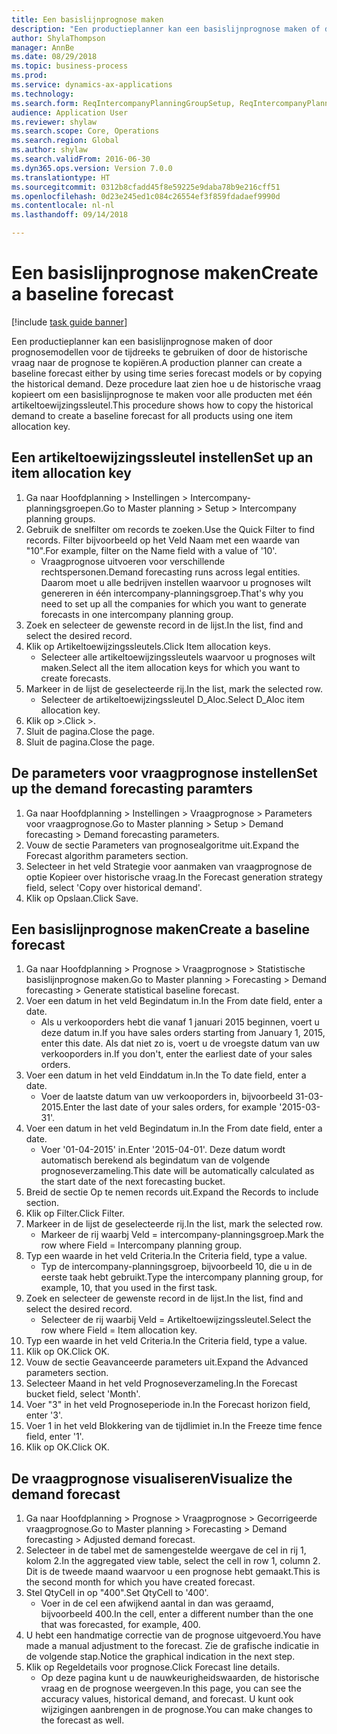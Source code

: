 ```yaml
--- 
title: Een basislijnprognose maken
description: "Een productieplanner kan een basislijnprognose maken of door prognosemodellen voor de tijdreeks te gebruiken of door de historische vraag naar de prognose te kopiëren."
author: ShylaThompson
manager: AnnBe
ms.date: 08/29/2018
ms.topic: business-process
ms.prod: 
ms.service: dynamics-ax-applications
ms.technology: 
ms.search.form: ReqIntercompanyPlanningGroupSetup, ReqIntercompanyPlanningGroupAllocKeys, ReqDemPlanForecastParameters, ReqDemPlanCreateForecastDialog, SysQueryForm, ReqDemPlanForecastViewer
audience: Application User
ms.reviewer: shylaw
ms.search.scope: Core, Operations
ms.search.region: Global
ms.author: shylaw
ms.search.validFrom: 2016-06-30
ms.dyn365.ops.version: Version 7.0.0
ms.translationtype: HT
ms.sourcegitcommit: 0312b8cfadd45f8e59225e9daba78b9e216cff51
ms.openlocfilehash: 0d23e245ed1c084c26554ef3f859fdadaef9990d
ms.contentlocale: nl-nl
ms.lasthandoff: 09/14/2018

---
```

# <a name="create-a-baseline-forecast"></a><span data-ttu-id="28cb0-103">Een basislijnprognose maken</span><span class="sxs-lookup"><span data-stu-id="28cb0-103">Create a baseline forecast</span></span>

[!include [task guide banner](../../includes/task-guide-banner.md)]

<span data-ttu-id="28cb0-104">Een productieplanner kan een basislijnprognose maken of door prognosemodellen voor de tijdreeks te gebruiken of door de historische vraag naar de prognose te kopiëren.</span><span class="sxs-lookup"><span data-stu-id="28cb0-104">A production planner can create a baseline forecast either by using time series forecast models or by copying the historical demand.</span></span> <span data-ttu-id="28cb0-105">Deze procedure laat zien hoe u de historische vraag kopieert om een basislijnprognose te maken voor alle producten met één artikeltoewijzingssleutel.</span><span class="sxs-lookup"><span data-stu-id="28cb0-105">This procedure shows how to copy the historical demand to create a baseline forecast for all products using one item allocation key.</span></span> 


## <a name="set-up-an-item-allocation-key"></a><span data-ttu-id="28cb0-106">Een artikeltoewijzingssleutel instellen</span><span class="sxs-lookup"><span data-stu-id="28cb0-106">Set up an item allocation key</span></span>
1. <span data-ttu-id="28cb0-107">Ga naar Hoofdplanning > Instellingen > Intercompany-planningsgroepen.</span><span class="sxs-lookup"><span data-stu-id="28cb0-107">Go to Master planning > Setup > Intercompany planning groups.</span></span>
2. <span data-ttu-id="28cb0-108">Gebruik de snelfilter om records te zoeken.</span><span class="sxs-lookup"><span data-stu-id="28cb0-108">Use the Quick Filter to find records.</span></span> <span data-ttu-id="28cb0-109">Filter bijvoorbeeld op het Veld Naam met een waarde van "10".</span><span class="sxs-lookup"><span data-stu-id="28cb0-109">For example, filter on the Name field with a value of '10'.</span></span>
    * <span data-ttu-id="28cb0-110">Vraagprognose uitvoeren voor verschillende rechtspersonen.</span><span class="sxs-lookup"><span data-stu-id="28cb0-110">Demand forecasting runs across legal entities.</span></span> <span data-ttu-id="28cb0-111">Daarom moet u alle bedrijven instellen waarvoor u prognoses wilt genereren in één intercompany-planningsgroep.</span><span class="sxs-lookup"><span data-stu-id="28cb0-111">That's why you need to set up all the companies for which you want to generate forecasts in one intercompany planning group.</span></span>  
3. <span data-ttu-id="28cb0-112">Zoek en selecteer de gewenste record in de lijst.</span><span class="sxs-lookup"><span data-stu-id="28cb0-112">In the list, find and select the desired record.</span></span>
4. <span data-ttu-id="28cb0-113">Klik op Artikeltoewijzingssleutels.</span><span class="sxs-lookup"><span data-stu-id="28cb0-113">Click Item allocation keys.</span></span>
    * <span data-ttu-id="28cb0-114">Selecteer alle artikeltoewijzingssleutels waarvoor u prognoses wilt maken.</span><span class="sxs-lookup"><span data-stu-id="28cb0-114">Select all the item allocation keys for which you want to create forecasts.</span></span>  
5. <span data-ttu-id="28cb0-115">Markeer in de lijst de geselecteerde rij.</span><span class="sxs-lookup"><span data-stu-id="28cb0-115">In the list, mark the selected row.</span></span>
    * <span data-ttu-id="28cb0-116">Selecteer de artikeltoewijzingssleutel D_Aloc.</span><span class="sxs-lookup"><span data-stu-id="28cb0-116">Select D_Aloc item allocation key.</span></span>  
6. <span data-ttu-id="28cb0-117">Klik op >.</span><span class="sxs-lookup"><span data-stu-id="28cb0-117">Click >.</span></span>
7. <span data-ttu-id="28cb0-118">Sluit de pagina.</span><span class="sxs-lookup"><span data-stu-id="28cb0-118">Close the page.</span></span>
8. <span data-ttu-id="28cb0-119">Sluit de pagina.</span><span class="sxs-lookup"><span data-stu-id="28cb0-119">Close the page.</span></span>

## <a name="set-up-the-demand-forecasting-paramters"></a><span data-ttu-id="28cb0-120">De parameters voor vraagprognose instellen</span><span class="sxs-lookup"><span data-stu-id="28cb0-120">Set up the demand forecasting paramters</span></span>
1. <span data-ttu-id="28cb0-121">Ga naar Hoofdplanning > Instellingen > Vraagprognose > Parameters voor vraagprognose.</span><span class="sxs-lookup"><span data-stu-id="28cb0-121">Go to Master planning > Setup > Demand forecasting > Demand forecasting parameters.</span></span>
2. <span data-ttu-id="28cb0-122">Vouw de sectie Parameters van prognosealgoritme uit.</span><span class="sxs-lookup"><span data-stu-id="28cb0-122">Expand the Forecast algorithm parameters section.</span></span>
3. <span data-ttu-id="28cb0-123">Selecteer in het veld Strategie voor aanmaken van vraagprognose de optie Kopieer over historische vraag.</span><span class="sxs-lookup"><span data-stu-id="28cb0-123">In the Forecast generation strategy field, select 'Copy over historical demand'.</span></span>
4. <span data-ttu-id="28cb0-124">Klik op Opslaan.</span><span class="sxs-lookup"><span data-stu-id="28cb0-124">Click Save.</span></span>

## <a name="create-a-baseline-forecast"></a><span data-ttu-id="28cb0-125">Een basislijnprognose maken</span><span class="sxs-lookup"><span data-stu-id="28cb0-125">Create a baseline forecast</span></span>
1. <span data-ttu-id="28cb0-126">Ga naar Hoofdplanning > Prognose > Vraagprognose > Statistische basislijnprognose maken.</span><span class="sxs-lookup"><span data-stu-id="28cb0-126">Go to Master planning > Forecasting > Demand forecasting > Generate statistical baseline forecast.</span></span>
2. <span data-ttu-id="28cb0-127">Voer een datum in het veld Begindatum in.</span><span class="sxs-lookup"><span data-stu-id="28cb0-127">In the From date field, enter a date.</span></span>
    * <span data-ttu-id="28cb0-128">Als u verkooporders hebt die vanaf 1 januari 2015 beginnen, voert u deze datum in.</span><span class="sxs-lookup"><span data-stu-id="28cb0-128">If you have sales orders starting from January 1, 2015, enter this date.</span></span> <span data-ttu-id="28cb0-129">Als dat niet zo is, voert u de vroegste datum van uw verkooporders in.</span><span class="sxs-lookup"><span data-stu-id="28cb0-129">If you don't, enter the earliest date of your sales orders.</span></span>  
3. <span data-ttu-id="28cb0-130">Voer een datum in het veld Einddatum in.</span><span class="sxs-lookup"><span data-stu-id="28cb0-130">In the To date field, enter a date.</span></span>
    * <span data-ttu-id="28cb0-131">Voer de laatste datum van uw verkooporders in, bijvoorbeeld 31-03-2015.</span><span class="sxs-lookup"><span data-stu-id="28cb0-131">Enter the last date of your sales orders, for example '2015-03-31'.</span></span>  
4. <span data-ttu-id="28cb0-132">Voer een datum in het veld Begindatum in.</span><span class="sxs-lookup"><span data-stu-id="28cb0-132">In the From date field, enter a date.</span></span>
    * <span data-ttu-id="28cb0-133">Voer '01-04-2015' in.</span><span class="sxs-lookup"><span data-stu-id="28cb0-133">Enter '2015-04-01'.</span></span> <span data-ttu-id="28cb0-134">Deze datum wordt automatisch berekend als begindatum van de volgende prognoseverzameling.</span><span class="sxs-lookup"><span data-stu-id="28cb0-134">This date will be automatically calculated as the start date of the next forecasting bucket.</span></span>  
5. <span data-ttu-id="28cb0-135">Breid de sectie Op te nemen records uit.</span><span class="sxs-lookup"><span data-stu-id="28cb0-135">Expand the Records to include section.</span></span>
6. <span data-ttu-id="28cb0-136">Klik op Filter.</span><span class="sxs-lookup"><span data-stu-id="28cb0-136">Click Filter.</span></span>
7. <span data-ttu-id="28cb0-137">Markeer in de lijst de geselecteerde rij.</span><span class="sxs-lookup"><span data-stu-id="28cb0-137">In the list, mark the selected row.</span></span>
    * <span data-ttu-id="28cb0-138">Markeer de rij waarbj Veld = intercompany-planningsgroep.</span><span class="sxs-lookup"><span data-stu-id="28cb0-138">Mark the row where Field = Intercompany planning group.</span></span>  
8. <span data-ttu-id="28cb0-139">Typ een waarde in het veld Criteria.</span><span class="sxs-lookup"><span data-stu-id="28cb0-139">In the Criteria field, type a value.</span></span>
    * <span data-ttu-id="28cb0-140">Typ de intercompany-planningsgroep, bijvoorbeeld 10, die u in de eerste taak hebt gebruikt.</span><span class="sxs-lookup"><span data-stu-id="28cb0-140">Type the intercompany planning group, for example, 10, that you used in the first task.</span></span>  
9. <span data-ttu-id="28cb0-141">Zoek en selecteer de gewenste record in de lijst.</span><span class="sxs-lookup"><span data-stu-id="28cb0-141">In the list, find and select the desired record.</span></span>
    * <span data-ttu-id="28cb0-142">Selecteer de rij waarbij Veld = Artikeltoewijzingssleutel.</span><span class="sxs-lookup"><span data-stu-id="28cb0-142">Select the row where Field = Item allocation key.</span></span>  
10. <span data-ttu-id="28cb0-143">Typ een waarde in het veld Criteria.</span><span class="sxs-lookup"><span data-stu-id="28cb0-143">In the Criteria field, type a value.</span></span>
11. <span data-ttu-id="28cb0-144">Klik op OK.</span><span class="sxs-lookup"><span data-stu-id="28cb0-144">Click OK.</span></span>
12. <span data-ttu-id="28cb0-145">Vouw de sectie Geavanceerde parameters uit.</span><span class="sxs-lookup"><span data-stu-id="28cb0-145">Expand the Advanced parameters section.</span></span>
13. <span data-ttu-id="28cb0-146">Selecteer Maand in het veld Prognoseverzameling.</span><span class="sxs-lookup"><span data-stu-id="28cb0-146">In the Forecast bucket field, select 'Month'.</span></span>
14. <span data-ttu-id="28cb0-147">Voer "3" in het veld Prognoseperiode in.</span><span class="sxs-lookup"><span data-stu-id="28cb0-147">In the Forecast horizon field, enter '3'.</span></span>
15. <span data-ttu-id="28cb0-148">Voer 1 in het veld Blokkering van de tijdlimiet in.</span><span class="sxs-lookup"><span data-stu-id="28cb0-148">In the Freeze time fence field, enter '1'.</span></span>
16. <span data-ttu-id="28cb0-149">Klik op OK.</span><span class="sxs-lookup"><span data-stu-id="28cb0-149">Click OK.</span></span>

## <a name="visualize-the-demand-forecast"></a><span data-ttu-id="28cb0-150">De vraagprognose visualiseren</span><span class="sxs-lookup"><span data-stu-id="28cb0-150">Visualize the demand forecast</span></span>
1. <span data-ttu-id="28cb0-151">Ga naar Hoofdplanning > Prognose > Vraagprognose > Gecorrigeerde vraagprognose.</span><span class="sxs-lookup"><span data-stu-id="28cb0-151">Go to Master planning > Forecasting > Demand forecasting > Adjusted demand forecast.</span></span>
2. <span data-ttu-id="28cb0-152">Selecteer in de tabel met de samengestelde weergave de cel in rij 1, kolom 2.</span><span class="sxs-lookup"><span data-stu-id="28cb0-152">In the aggregated view table, select the cell in row 1, column 2.</span></span> <span data-ttu-id="28cb0-153">Dit is de tweede maand waarvoor u een prognose hebt gemaakt.</span><span class="sxs-lookup"><span data-stu-id="28cb0-153">This is the second month for which you have created forecast.</span></span>
3. <span data-ttu-id="28cb0-154">Stel QtyCell in op "400".</span><span class="sxs-lookup"><span data-stu-id="28cb0-154">Set QtyCell to '400'.</span></span>
    * <span data-ttu-id="28cb0-155">Voer in de cel een afwijkend aantal in dan was geraamd, bijvoorbeeld 400.</span><span class="sxs-lookup"><span data-stu-id="28cb0-155">In the cell, enter a different number than the one that was forecasted, for example, 400.</span></span>  
4. <span data-ttu-id="28cb0-156">U hebt een handmatige correctie van de prognose uitgevoerd.</span><span class="sxs-lookup"><span data-stu-id="28cb0-156">You have made a manual adjustment to the forecast.</span></span> <span data-ttu-id="28cb0-157">Zie de grafische indicatie in de volgende stap.</span><span class="sxs-lookup"><span data-stu-id="28cb0-157">Notice the graphical indication in the next step.</span></span>
5. <span data-ttu-id="28cb0-158">Klik op Regeldetails voor prognose.</span><span class="sxs-lookup"><span data-stu-id="28cb0-158">Click Forecast line details.</span></span>
    * <span data-ttu-id="28cb0-159">Op deze pagina kunt u de nauwkeurigheidswaarden, de historische vraag en de prognose weergeven.</span><span class="sxs-lookup"><span data-stu-id="28cb0-159">In this page, you can see the accuracy values, historical demand, and forecast.</span></span> <span data-ttu-id="28cb0-160">U kunt ook wijzigingen aanbrengen in de prognose.</span><span class="sxs-lookup"><span data-stu-id="28cb0-160">You can make changes to the forecast as well.</span></span>  


